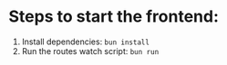 # Steps to start the frontend:

1. Install dependencies: `bun install`
2. Run the routes watch script: `bun run`
